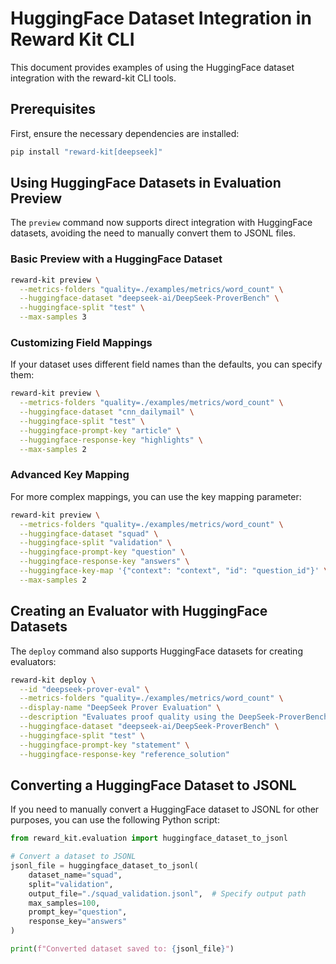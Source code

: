 # HuggingFace Dataset Integration in Reward Kit CLI

This document provides examples of using the HuggingFace dataset integration with the reward-kit CLI tools.

## Prerequisites

First, ensure the necessary dependencies are installed:

```bash
pip install "reward-kit[deepseek]"
```

## Using HuggingFace Datasets in Evaluation Preview

The `preview` command now supports direct integration with HuggingFace datasets, avoiding the need to manually convert them to JSONL files.

### Basic Preview with a HuggingFace Dataset

```bash
reward-kit preview \
  --metrics-folders "quality=./examples/metrics/word_count" \
  --huggingface-dataset "deepseek-ai/DeepSeek-ProverBench" \
  --huggingface-split "test" \
  --max-samples 3
```

### Customizing Field Mappings

If your dataset uses different field names than the defaults, you can specify them:

```bash
reward-kit preview \
  --metrics-folders "quality=./examples/metrics/word_count" \
  --huggingface-dataset "cnn_dailymail" \
  --huggingface-split "test" \
  --huggingface-prompt-key "article" \
  --huggingface-response-key "highlights" \
  --max-samples 2
```

### Advanced Key Mapping

For more complex mappings, you can use the key mapping parameter:

```bash
reward-kit preview \
  --metrics-folders "quality=./examples/metrics/word_count" \
  --huggingface-dataset "squad" \
  --huggingface-split "validation" \
  --huggingface-prompt-key "question" \
  --huggingface-response-key "answers" \
  --huggingface-key-map '{"context": "context", "id": "question_id"}' \
  --max-samples 2
```

## Creating an Evaluator with HuggingFace Datasets

The `deploy` command also supports HuggingFace datasets for creating evaluators:

```bash
reward-kit deploy \
  --id "deepseek-prover-eval" \
  --metrics-folders "quality=./examples/metrics/word_count" \
  --display-name "DeepSeek Prover Evaluation" \
  --description "Evaluates proof quality using the DeepSeek-ProverBench dataset" \
  --huggingface-dataset "deepseek-ai/DeepSeek-ProverBench" \
  --huggingface-split "test" \
  --huggingface-prompt-key "statement" \
  --huggingface-response-key "reference_solution"
```

## Converting a HuggingFace Dataset to JSONL

If you need to manually convert a HuggingFace dataset to JSONL for other purposes, you can use the following Python script:

```python
from reward_kit.evaluation import huggingface_dataset_to_jsonl

# Convert a dataset to JSONL
jsonl_file = huggingface_dataset_to_jsonl(
    dataset_name="squad",
    split="validation",
    output_file="./squad_validation.jsonl",  # Specify output path
    max_samples=100,
    prompt_key="question",
    response_key="answers"
)

print(f"Converted dataset saved to: {jsonl_file}")
```
